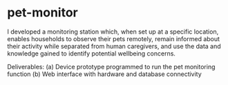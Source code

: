 # pet-monitor

I developed a monitoring station which, when set up at a specific location, enables households to observe their pets remotely, remain informed about their activity while separated from human caregivers, and use the data and knowledge gained to identify potential wellbeing concerns. 

Deliverables:
(a) Device prototype programmed to run the pet monitoring function
(b) Web interface with hardware and database connectivity
